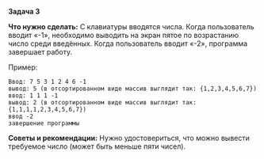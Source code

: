 **Задача 3**

**Что нужно сделать:**
С клавиатуры вводятся числа. Когда пользователь вводит «-1», необходимо выводить на экран пятое
по возрастанию число среди введённых. Когда пользователь вводит «-2», программа завершает работу.

Пример:
```
Ввод: 7 5 3 1 2 4 6 -1
вывод: 5 (в отсортированном виде массив выглядит так: {1,2,3,4,5,6,7})
ввод: 1 1 1 -1
вывод: 2 (в отсортированном виде массив выглядит так: {1,1,1,1,2,3,4,5,6,7})
ввод -2
завершение программы
```
**Советы и рекомендации:**
Нужно удостовериться, что можно вывести требуемое число (может быть меньше пяти чисел).
